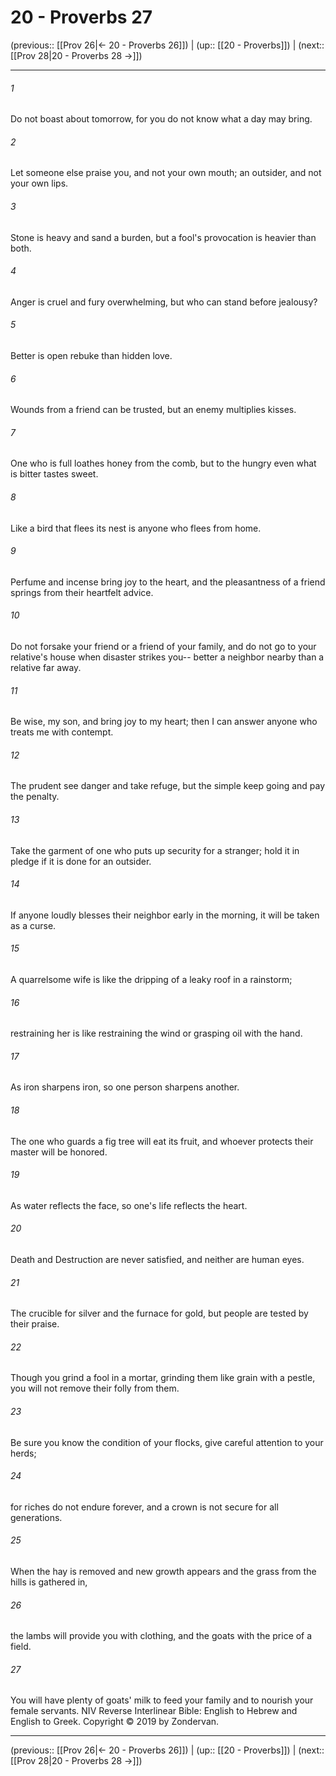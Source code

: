 # 20 - Proverbs 27

(previous:: [[Prov 26|← 20 - Proverbs 26]]) | (up:: [[20 - Proverbs]]) | (next:: [[Prov 28|20 - Proverbs 28 →]])

***


###### 1 
Do not boast about tomorrow, for you do not know what a day may bring. 

###### 2 
Let someone else praise you, and not your own mouth; an outsider, and not your own lips. 

###### 3 
Stone is heavy and sand a burden, but a fool's provocation is heavier than both. 

###### 4 
Anger is cruel and fury overwhelming, but who can stand before jealousy? 

###### 5 
Better is open rebuke than hidden love. 

###### 6 
Wounds from a friend can be trusted, but an enemy multiplies kisses. 

###### 7 
One who is full loathes honey from the comb, but to the hungry even what is bitter tastes sweet. 

###### 8 
Like a bird that flees its nest is anyone who flees from home. 

###### 9 
Perfume and incense bring joy to the heart, and the pleasantness of a friend springs from their heartfelt advice. 

###### 10 
Do not forsake your friend or a friend of your family, and do not go to your relative's house when disaster strikes you-- better a neighbor nearby than a relative far away. 

###### 11 
Be wise, my son, and bring joy to my heart; then I can answer anyone who treats me with contempt. 

###### 12 
The prudent see danger and take refuge, but the simple keep going and pay the penalty. 

###### 13 
Take the garment of one who puts up security for a stranger; hold it in pledge if it is done for an outsider. 

###### 14 
If anyone loudly blesses their neighbor early in the morning, it will be taken as a curse. 

###### 15 
A quarrelsome wife is like the dripping of a leaky roof in a rainstorm; 

###### 16 
restraining her is like restraining the wind or grasping oil with the hand. 

###### 17 
As iron sharpens iron, so one person sharpens another. 

###### 18 
The one who guards a fig tree will eat its fruit, and whoever protects their master will be honored. 

###### 19 
As water reflects the face, so one's life reflects the heart. 

###### 20 
Death and Destruction are never satisfied, and neither are human eyes. 

###### 21 
The crucible for silver and the furnace for gold, but people are tested by their praise. 

###### 22 
Though you grind a fool in a mortar, grinding them like grain with a pestle, you will not remove their folly from them. 

###### 23 
Be sure you know the condition of your flocks, give careful attention to your herds; 

###### 24 
for riches do not endure forever, and a crown is not secure for all generations. 

###### 25 
When the hay is removed and new growth appears and the grass from the hills is gathered in, 

###### 26 
the lambs will provide you with clothing, and the goats with the price of a field. 

###### 27 
You will have plenty of goats' milk to feed your family and to nourish your female servants. NIV Reverse Interlinear Bible: English to Hebrew and English to Greek. Copyright © 2019 by Zondervan.

***

(previous:: [[Prov 26|← 20 - Proverbs 26]]) | (up:: [[20 - Proverbs]]) | (next:: [[Prov 28|20 - Proverbs 28 →]])
